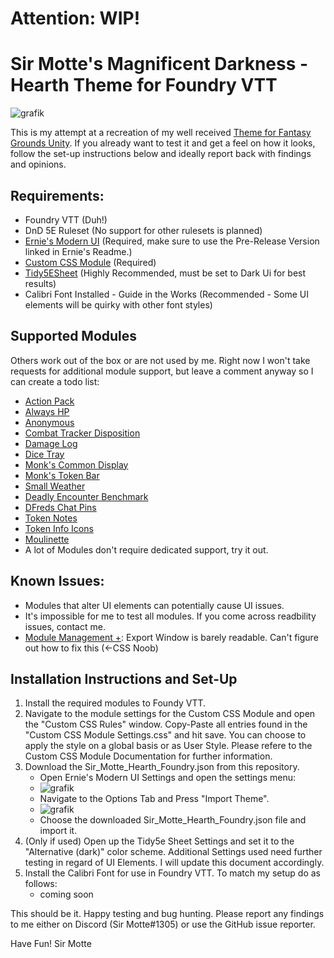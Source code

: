 # Attention: WIP!


# Sir Motte's Magnificent Darkness - Hearth Theme for Foundry VTT
![grafik](https://user-images.githubusercontent.com/82598692/206671747-330cc503-33ea-47ca-b049-1a0a63d2c85c.png)

This is my attempt at a recreation of my well received [Theme for Fantasy Grounds Unity](https://github.com/SirMotte/FGU-Theme-Hearth).
If you already want to test it and get a feel on how it looks, follow the set-up instructions below and ideally report back with findings and opinions.

## Requirements:
- Foundry VTT (Duh!)
- DnD 5E Ruleset (No support for other rulesets is planned)
- [Ernie's Modern UI](https://github.com/ernieayala/ernies-modern-layout) (Required, make sure to use the Pre-Release Version linked in Ernie's Readme.)
- [Custom CSS Module](https://github.com/cswendrowski/FoundryVTT-Custom-CSS) (Required)
- [Tidy5ESheet](https://github.com/sdenec/tidy5e-sheet) (Highly Recommended, must be set to Dark Ui for best results)
- Calibri Font Installed - Guide in the Works (Recommended - Some UI elements will be quirky with other font styles)

## Supported Modules
Others work out of the box or are not used by me. Right now I won't take requests for additional module support, but leave a comment anyway so I can create a todo list:

- [Action Pack](https://github.com/teroparvinen/foundry-action-pack)
- [Always HP](https://github.com/ironmonk88/always-hp)
- [Anonymous](https://github.com/reonZ/anonymous)
- [Combat Tracker Disposition](https://github.com/LebombJames/combat-tracker-disposition)
- [Damage Log](https://github.com/cs96and/FoundryVTT-damage-log)
- [Dice Tray](https://gitlab.com/asacolips-projects/foundry-mods/foundry-vtt-dice-calculator)
- [Monk's Common Display](https://github.com/ironmonk88/monks-common-display)
- [Monk's Token Bar](https://github.com/ironmonk88/monks-tokenbar)
- [Small Weather](https://github.com/LeafWulf/smallweather)
- [Deadly Encounter Benchmark](https://github.com/snshatto/deadly-encounter-benchmark)
- [DFreds Chat Pins](https://github.com/DFreds/dfreds-chat-pins)
- [Token Notes](https://wiki.theripper93.com/premium/token-notes)
- [Token Info Icons](https://github.com/jopeek/fvtt-token-info-icons)
- [Moulinette](https://github.com/SvenWerlen/moulinette-core)
- A lot of Modules don't require dedicated support, try it out.

## Known Issues:
- Modules that alter UI elements can potentially cause UI issues.
- It's impossible for me to test all modules. If you come across readbility issues, contact me.
- [Module Management +](https://github.com/mouse0270/module-credits): Export Window is barely readable. Can't figure out how to fix this (<-CSS Noob)


## Installation Instructions and Set-Up

1. Install the required modules to Foundy VTT.
2. Navigate to the module settings for the Custom CSS Module and open the "Custom CSS Rules" window. Copy-Paste all entries found in the "Custom CSS Module Settings.css" and hit save. You can choose to apply the style on a global basis or as User Style. Please refere to the Custom CSS Module Documentation for further information.
3. Download the Sir_Motte_Hearth_Foundry.json from this repository.
   - Open Ernie's Modern UI Settings and open the settings menu:
   - ![grafik](https://user-images.githubusercontent.com/82598692/209413448-ac9d63a4-e74f-4050-ba98-a7400adcefcc.png)
   - Navigate to the Options Tab and Press "Import Theme".
   - ![grafik](https://user-images.githubusercontent.com/82598692/209413563-291edba9-3949-4a65-bf66-0b9ab4297828.png)
   - Choose the downloaded Sir_Motte_Hearth_Foundry.json file and import it.
4. (Only if used) Open up the Tidy5e Sheet Settings and set it to the "Alternative (dark)" color scheme. Additional Settings used need further testing in regard of UI Elements. I will update this document accordingly.
5. Install the Calibri Font for use in Foundry VTT. To match my setup do as follows:
   - coming soon

This should be it. Happy testing and bug hunting. Please report any findings to me either on Discord (Sir Motte#1305) or use the GitHub issue reporter.

Have Fun!
Sir Motte




